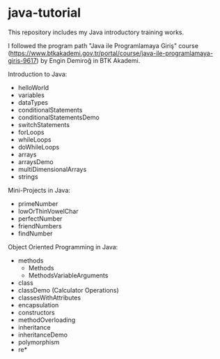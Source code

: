 # java-tutorial
This repository includes my Java introductory training works.

I followed the program path "Java ile Programlamaya Giriş" course (https://www.btkakademi.gov.tr/portal/course/java-ile-programlamaya-giris-9617) by Engin Demiroğ in BTK Akademi.


Introduction to Java:
* helloWorld
* variables
* dataTypes
* conditionalStatements
* conditionalStatementsDemo
* switchStatements
* forLoops
* whileLoops
* doWhileLoops
* arrays
* arraysDemo
* multiDimensionalArrays
* strings


Mini-Projects in Java:
* primeNumber
* lowOrThinVowelChar
* perfectNumber
* friendNumbers
* findNumber


Object Oriented Programming in Java:
* methods
    * Methods
    * MethodsVariableArguments
* class
* classDemo (Calculator Operations)
* classesWithAttributes
* encapsulation
* constructors
* methodOverloading
* inheritance
* inheritanceDemo
* polymorphism
* re*
